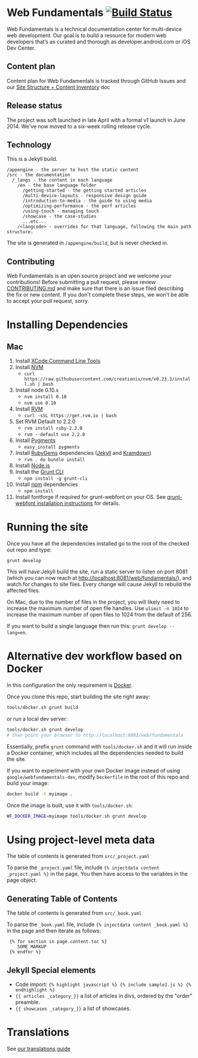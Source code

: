 Web Fundamentals [![Build Status](https://travis-ci.org/google/WebFundamentals.svg?branch=master)](https://travis-ci.org/google/WebFundamentals)
================

Web Fundamentals is a technical documentation center for multi-device web
development.  Our goal is to build a resource for modern web developers
that’s as curated and thorough as developer.android.com or iOS Dev Center.

Content plan
------------
Content plan for Web Fundamentals is tracked through GitHub Issues and our [Site Structure + Content Inventory](http://goo.gl/nWDD0M) doc


Release status
--------------

The project was soft launched in late April with a formal v1 launch in June 2014.  We've now moved to a six-week rolling release cycle.

Technology
----------

This is a Jekyll build.

```
/appengine - the server to host the static content
/src - the documentation
  /_langs - the content in each language
    /en - the base language folder
      /getting-started - the getting started articles
      /multi-device-layouts - responsive design guide
      /introduction-to-media - the guide to using media
      /optimizing-performance - the perf articles
      /using-touch - managing touch
      /showcase - the case-studies
      ...etc...
    /<langcode> - overrides for that language, following the main path structure.
```

The site is generated in `/appengine/build`, but is never checked in.


Contributing
------------

Web Fundamentals is an open source project and we welcome your contributions!
Before submitting a pull request, please review [CONTRIBUTING.md](CONTRIBUTING.md)
and make sure that there is an issue filed describing the fix or new content.
If you don't complete these steps, we won't be able to accept your pull request, sorry.


Installing Dependencies
=======================

Mac
---

1. Install [XCode Command Line Tools](https://developer.apple.com/xcode/downloads/)
1. Install [NVM](https://github.com/creationix/nvm)
    * `curl https://raw.githubusercontent.com/creationix/nvm/v0.23.3/install.sh | bash`
1. Install node 0.10.x
    * `nvm install 0.10`
    * `nvm use 0.10`
1. Install [RVM](https://rvm.io/rubies/default)
    * `curl -sSL https://get.rvm.io | bash`
1. Set RVM Default to 2.2.0
    * `rvm install ruby-2.2.0`
    * `rvm --default use 2.2.0`
1. Install [Pygments](http://pygments.org/)
    * `easy_install pygments`
1. Install [RubyGems](https://rubygems.org/) dependencies ([Jekyll](http://jekyllrb.com/) and [Kramdown](http://kramdown.gettalong.org/))
    * `rvm . do bundle install`
1. Install [Node.js](http://nodejs.org/)
1. Install the [Grunt CLI](http://gruntjs.com/)
    * `npm install -g grunt-cli`
1. Install [npm](https://www.npmjs.org) dependencies
    * `npm install`
1. Install fontforge if required for grunt-webfont on your OS.  See [grunt-webfont installation instructions](https://github.com/sapegin/grunt-webfont/blob/master/Readme.md#installation) for details.


Running the site
================

Once you have all the dependencies installed go to the root of the checked out repo and type:

```
grunt develop
```

This will have Jekyll build the site, run a static server to listen on port 8081 (which you can now reach at [http://localhost:8081/web/fundamentals/](http://localhost:8081/web/fundamentals/)), and watch for changes to site files. Every change will cause Jekyll to rebuild the affected files.

On Mac, due to the number of files in the project, you will likely need to increase the maximum number of open file handles.  Use `ulimit -n 1024` to increase the maximum number of open files to 1024 from the default of 256.

If you want to build a single language then run this: `grunt develop --lang=en`.


Alternative dev workflow based on Docker
========================================

In this configuration the only requirement is [Docker](https://docs.docker.com/installation/).

Once you clone this repo, start building the site right away:

```sh
tools/docker.sh grunt build
```

or run a local dev server:

```sh
tools/docker.sh grunt develop
# then point your browser to http://localhost:8081/web/fundamentals
```

Essentially, prefix `grunt` command with `tools/docker.sh` and it will run inside a Docker container,
which includes all the dependencies needed to build the site.

If you want to experiment with your own Docker image instead of using `google/webfundamentals-dev`,
modify `Dockerfile` in the root of this repo and build your image:

```sh
docker build -t myimage .
```

Once the image is built, use it with `tools/docker.sh`:

```sh
WF_DOCKER_IMAGE=myimage tools/docker.sh grunt develop
```


Using project-level meta data
=============================

The table of contents is generated from `src/_project.yaml`

To parse the `_project.yaml` file, include `{% injectdata content _project.yaml %}` in the page. You then have access to the variables in the page object.


Generating Table of Contents
----------------------------

The table of contents is generated from `src/_book.yaml`

To parse the `_book.yaml` file, include `{% injectdata content _book.yaml %}` in the page and then iterate as follows:

     {% for section in page.content.toc %}
        SOME MARKUP
     {% endfor %}

Jekyll Special elements
-----------------------

* Code import: `{% highlight javascript %} {% include sample1.js %} {% endhighlight %}`
* `{{ articles _category_}}` a list of articles in divs, ordered by the "order" preamble.
* `{{ showcases _category_}}` a list of showcases.


Translations
============

See [our translations guide](TRANSLATION.md)

